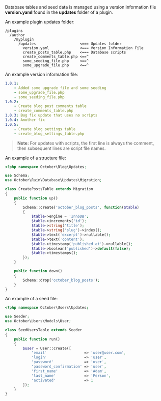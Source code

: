 Database tables and seed data is managed using a version information file **version.yaml** found 
in the **updates** folder of a plugin.

An example plugin updates folder:

```
/plugins
  /author
    /myplugin
      /updates                    <=== Updates folder
        version.yaml              <=== Version Information File
        create_posts_table.php    <=== Database scripts
        create_comments_table.php <==^
        some_seeding_file.php     <==^
        some_upgrade_file.php     <==^
```

An example version information file:

```yaml
1.0.1:
    - Added some upgrade file and some seeding
    - some_upgrade_file.php
    - some_seeding_file.php
1.0.2:
    - Create blog post comments table
    - create_comments_table.php
1.0.3: Bug fix update that uses no scripts
1.0.4: Another fix
1.0.5: 
    - Create blog settings table
    - create_blog_settings_table.php
```

> **Note:** For updates with scripts, the first line is always the comment, then subsequent lines are script file names.

An example of a structure file:

```php
<?php namespace October\Blog\Updates;

use Schema;
use October\Rain\Database\Updates\Migration;

class CreatePostsTable extends Migration
{
    public function up()
    {
        Schema::create('october_blog_posts', function($table)
        {
            $table->engine = 'InnoDB';
            $table->increments('id');
            $table->string('title');
            $table->string('slug')->index();
            $table->text('excerpt')->nullable();
            $table->text('content');
            $table->timestamp('published_at')->nullable();
            $table->boolean('published')->default(false);
            $table->timestamps();
        });
    }

    public function down()
    {
        Schema::drop('october_blog_posts');
    }
}
```

An example of a seed file:
```php
<?php namespace October\Users\Updates;

use Seeder;
use October\Users\Models\User;

class SeedUsersTable extends Seeder
{
    public function run()
    {
        $user = User::create([
            'email'                 => 'user@user.com',
            'login'                 => 'user',
            'password'              => 'user',
            'password_confirmation' => 'user',
            'first_name'            => 'Adam',
            'last_name'             => 'Person',
            'activated'             => 1
        ]);
    }
}
```